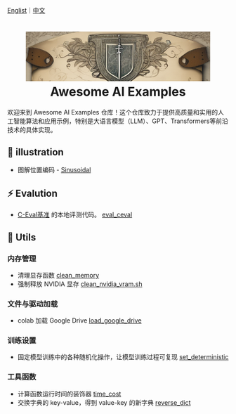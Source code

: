 [Englist](README.md)｜[中文](README_ZH.md)

<h1 align="center">
<div align="center">
  <img src="assets/temp_bar.png" alt="Alpaca Icon" width="420"/>
</div>
  Awesome AI Examples
</h1>

欢迎来到 Awesome AI Examples 仓库！这个仓库致力于提供高质量和实用的人工智能算法和应用示例，特别是大语言模型（LLM）、GPT、Transformers等前沿技术的具体实现。


## 💫 illustration 
- 图解位置编码 - [Sinusoidal](illustration/位置编码-Sinusoidal.ipynb)

## ⚡️ Evalution
- [C-Eval基准](https://cevalbenchmark.com/) 的本地评测代码。 [eval_ceval](evaluate/eval_ceval.py)

## 🔧 Utils
### 内存管理
- 清理显存函数 [clean_memory](utils/clean_memory.py)
- 强制释放 NVIDIA 显存 [clean_nvidia_vram.sh](utils/clean_nvidia_vram.sh)

### 文件与驱动加载
- colab 加载 Google Drive [load_google_drive](utils/load_google_drive.py)

### 训练设置
- 固定模型训练中的各种随机化操作，让模型训练过程可复现 [set_deterministic](utils/set_deterministic.py)

### 工具函数
- 计算函数运行时间的装饰器 [time_cost](utils/time_cost.py)
- 交换字典的 key-value，得到 value-key 的新字典 [reverse_dict](utils/reverse_dict.py)





